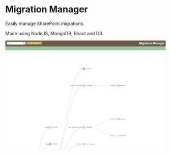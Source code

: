 # Migration Manager

Easily manage SharePoint migrations.

Made using NodeJS, MongoDB, React and D3.

![Screenshot](screenshot.png)

